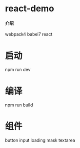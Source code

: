 # react-demo

#### 介绍
webpack4 babel7 react

# 启动
npm run dev

# 编译
npm run build

# 组件
button
input
loading
mask
textarea
